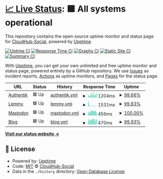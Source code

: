 # [📈 Live Status](https://CloudHub-Social.github.io/Status): <!--live status--> **🟩 All systems operational**

This repository contains the open-source uptime monitor and status page for [CloudHub-Social](https://CloudHub-Social.github.io/Status), powered by [Upptime](https://github.com/upptime/upptime).

[![Uptime CI](https://github.com/CloudHub-Social/Status/workflows/Uptime%20CI/badge.svg)](https://github.com/CloudHub-Social/Status/actions?query=workflow%3A%22Uptime+CI%22)
[![Response Time CI](https://github.com/CloudHub-Social/Status/workflows/Response%20Time%20CI/badge.svg)](https://github.com/CloudHub-Social/Status/actions?query=workflow%3A%22Response+Time+CI%22)
[![Graphs CI](https://github.com/CloudHub-Social/Status/workflows/Graphs%20CI/badge.svg)](https://github.com/CloudHub-Social/Status/actions?query=workflow%3A%22Graphs+CI%22)
[![Static Site CI](https://github.com/CloudHub-Social/Status/workflows/Static%20Site%20CI/badge.svg)](https://github.com/CloudHub-Social/Status/actions?query=workflow%3A%22Static+Site+CI%22)
[![Summary CI](https://github.com/CloudHub-Social/Status/workflows/Summary%20CI/badge.svg)](https://github.com/CloudHub-Social/Status/actions?query=workflow%3A%22Summary+CI%22)

With [Upptime](https://upptime.js.org), you can get your own unlimited and free uptime monitor and status page, powered entirely by a GitHub repository. We use [Issues](https://github.com/CloudHub-Social/Status/issues) as incident reports, [Actions](https://github.com/CloudHub-Social/Status/actions) as uptime monitors, and [Pages](https://CloudHub-Social.github.io/Status) for the status page.

<!--start: status pages-->
<!-- This summary is generated by Upptime (https://github.com/upptime/upptime) -->
<!-- Do not edit this manually, your changes will be overwritten -->
<!-- prettier-ignore -->
| URL | Status | History | Response Time | Uptime |
| --- | ------ | ------- | ------------- | ------ |
| <img alt="" src="https://icons.duckduckgo.com/ip3/auth.cloudhub.social.ico" height="13"> [Authentik](https://auth.cloudhub.social) | 🟩 Up | [authentik.yml](https://github.com/CloudHub-Social/Status/commits/HEAD/history/authentik.yml) | <details><summary><img alt="Response time graph" src="./graphs/authentik/response-time-week.png" height="20"> 1204ms</summary><br><a href="https://status.cloudhub.social/history/authentik"><img alt="Response time 1378" src="https://img.shields.io/endpoint?url=https%3A%2F%2Fraw.githubusercontent.com%2FCloudHub-Social%2FStatus%2FHEAD%2Fapi%2Fauthentik%2Fresponse-time.json"></a><br><a href="https://status.cloudhub.social/history/authentik"><img alt="24-hour response time 1302" src="https://img.shields.io/endpoint?url=https%3A%2F%2Fraw.githubusercontent.com%2FCloudHub-Social%2FStatus%2FHEAD%2Fapi%2Fauthentik%2Fresponse-time-day.json"></a><br><a href="https://status.cloudhub.social/history/authentik"><img alt="7-day response time 1204" src="https://img.shields.io/endpoint?url=https%3A%2F%2Fraw.githubusercontent.com%2FCloudHub-Social%2FStatus%2FHEAD%2Fapi%2Fauthentik%2Fresponse-time-week.json"></a><br><a href="https://status.cloudhub.social/history/authentik"><img alt="30-day response time 1133" src="https://img.shields.io/endpoint?url=https%3A%2F%2Fraw.githubusercontent.com%2FCloudHub-Social%2FStatus%2FHEAD%2Fapi%2Fauthentik%2Fresponse-time-month.json"></a><br><a href="https://status.cloudhub.social/history/authentik"><img alt="1-year response time 1378" src="https://img.shields.io/endpoint?url=https%3A%2F%2Fraw.githubusercontent.com%2FCloudHub-Social%2FStatus%2FHEAD%2Fapi%2Fauthentik%2Fresponse-time-year.json"></a></details> | <details><summary><a href="https://status.cloudhub.social/history/authentik">99.66%</a></summary><a href="https://status.cloudhub.social/history/authentik"><img alt="All-time uptime 98.68%" src="https://img.shields.io/endpoint?url=https%3A%2F%2Fraw.githubusercontent.com%2FCloudHub-Social%2FStatus%2FHEAD%2Fapi%2Fauthentik%2Fuptime.json"></a><br><a href="https://status.cloudhub.social/history/authentik"><img alt="24-hour uptime 100.00%" src="https://img.shields.io/endpoint?url=https%3A%2F%2Fraw.githubusercontent.com%2FCloudHub-Social%2FStatus%2FHEAD%2Fapi%2Fauthentik%2Fuptime-day.json"></a><br><a href="https://status.cloudhub.social/history/authentik"><img alt="7-day uptime 99.66%" src="https://img.shields.io/endpoint?url=https%3A%2F%2Fraw.githubusercontent.com%2FCloudHub-Social%2FStatus%2FHEAD%2Fapi%2Fauthentik%2Fuptime-week.json"></a><br><a href="https://status.cloudhub.social/history/authentik"><img alt="30-day uptime 99.21%" src="https://img.shields.io/endpoint?url=https%3A%2F%2Fraw.githubusercontent.com%2FCloudHub-Social%2FStatus%2FHEAD%2Fapi%2Fauthentik%2Fuptime-month.json"></a><br><a href="https://status.cloudhub.social/history/authentik"><img alt="1-year uptime 98.68%" src="https://img.shields.io/endpoint?url=https%3A%2F%2Fraw.githubusercontent.com%2FCloudHub-Social%2FStatus%2FHEAD%2Fapi%2Fauthentik%2Fuptime-year.json"></a></details>
| <img alt="" src="https://icons.duckduckgo.com/ip3/lemmy.cloudhub.social.ico" height="13"> [Lemmy](https://lemmy.cloudhub.social) | 🟩 Up | [lemmy.yml](https://github.com/CloudHub-Social/Status/commits/HEAD/history/lemmy.yml) | <details><summary><img alt="Response time graph" src="./graphs/lemmy/response-time-week.png" height="20"> 1531ms</summary><br><a href="https://status.cloudhub.social/history/lemmy"><img alt="Response time 551" src="https://img.shields.io/endpoint?url=https%3A%2F%2Fraw.githubusercontent.com%2FCloudHub-Social%2FStatus%2FHEAD%2Fapi%2Flemmy%2Fresponse-time.json"></a><br><a href="https://status.cloudhub.social/history/lemmy"><img alt="24-hour response time 487" src="https://img.shields.io/endpoint?url=https%3A%2F%2Fraw.githubusercontent.com%2FCloudHub-Social%2FStatus%2FHEAD%2Fapi%2Flemmy%2Fresponse-time-day.json"></a><br><a href="https://status.cloudhub.social/history/lemmy"><img alt="7-day response time 1531" src="https://img.shields.io/endpoint?url=https%3A%2F%2Fraw.githubusercontent.com%2FCloudHub-Social%2FStatus%2FHEAD%2Fapi%2Flemmy%2Fresponse-time-week.json"></a><br><a href="https://status.cloudhub.social/history/lemmy"><img alt="30-day response time 1157" src="https://img.shields.io/endpoint?url=https%3A%2F%2Fraw.githubusercontent.com%2FCloudHub-Social%2FStatus%2FHEAD%2Fapi%2Flemmy%2Fresponse-time-month.json"></a><br><a href="https://status.cloudhub.social/history/lemmy"><img alt="1-year response time 550" src="https://img.shields.io/endpoint?url=https%3A%2F%2Fraw.githubusercontent.com%2FCloudHub-Social%2FStatus%2FHEAD%2Fapi%2Flemmy%2Fresponse-time-year.json"></a></details> | <details><summary><a href="https://status.cloudhub.social/history/lemmy">99.83%</a></summary><a href="https://status.cloudhub.social/history/lemmy"><img alt="All-time uptime 95.12%" src="https://img.shields.io/endpoint?url=https%3A%2F%2Fraw.githubusercontent.com%2FCloudHub-Social%2FStatus%2FHEAD%2Fapi%2Flemmy%2Fuptime.json"></a><br><a href="https://status.cloudhub.social/history/lemmy"><img alt="24-hour uptime 98.81%" src="https://img.shields.io/endpoint?url=https%3A%2F%2Fraw.githubusercontent.com%2FCloudHub-Social%2FStatus%2FHEAD%2Fapi%2Flemmy%2Fuptime-day.json"></a><br><a href="https://status.cloudhub.social/history/lemmy"><img alt="7-day uptime 99.83%" src="https://img.shields.io/endpoint?url=https%3A%2F%2Fraw.githubusercontent.com%2FCloudHub-Social%2FStatus%2FHEAD%2Fapi%2Flemmy%2Fuptime-week.json"></a><br><a href="https://status.cloudhub.social/history/lemmy"><img alt="30-day uptime 98.31%" src="https://img.shields.io/endpoint?url=https%3A%2F%2Fraw.githubusercontent.com%2FCloudHub-Social%2FStatus%2FHEAD%2Fapi%2Flemmy%2Fuptime-month.json"></a><br><a href="https://status.cloudhub.social/history/lemmy"><img alt="1-year uptime 94.80%" src="https://img.shields.io/endpoint?url=https%3A%2F%2Fraw.githubusercontent.com%2FCloudHub-Social%2FStatus%2FHEAD%2Fapi%2Flemmy%2Fuptime-year.json"></a></details>
| <img alt="" src="https://icons.duckduckgo.com/ip3/cloudhub.social.ico" height="13"> [Mastodon](https://cloudhub.social) | 🟩 Up | [mastodon.yml](https://github.com/CloudHub-Social/Status/commits/HEAD/history/mastodon.yml) | <details><summary><img alt="Response time graph" src="./graphs/mastodon/response-time-week.png" height="20"> 456ms</summary><br><a href="https://status.cloudhub.social/history/mastodon"><img alt="Response time 784" src="https://img.shields.io/endpoint?url=https%3A%2F%2Fraw.githubusercontent.com%2FCloudHub-Social%2FStatus%2FHEAD%2Fapi%2Fmastodon%2Fresponse-time.json"></a><br><a href="https://status.cloudhub.social/history/mastodon"><img alt="24-hour response time 244" src="https://img.shields.io/endpoint?url=https%3A%2F%2Fraw.githubusercontent.com%2FCloudHub-Social%2FStatus%2FHEAD%2Fapi%2Fmastodon%2Fresponse-time-day.json"></a><br><a href="https://status.cloudhub.social/history/mastodon"><img alt="7-day response time 456" src="https://img.shields.io/endpoint?url=https%3A%2F%2Fraw.githubusercontent.com%2FCloudHub-Social%2FStatus%2FHEAD%2Fapi%2Fmastodon%2Fresponse-time-week.json"></a><br><a href="https://status.cloudhub.social/history/mastodon"><img alt="30-day response time 299" src="https://img.shields.io/endpoint?url=https%3A%2F%2Fraw.githubusercontent.com%2FCloudHub-Social%2FStatus%2FHEAD%2Fapi%2Fmastodon%2Fresponse-time-month.json"></a><br><a href="https://status.cloudhub.social/history/mastodon"><img alt="1-year response time 805" src="https://img.shields.io/endpoint?url=https%3A%2F%2Fraw.githubusercontent.com%2FCloudHub-Social%2FStatus%2FHEAD%2Fapi%2Fmastodon%2Fresponse-time-year.json"></a></details> | <details><summary><a href="https://status.cloudhub.social/history/mastodon">100.00%</a></summary><a href="https://status.cloudhub.social/history/mastodon"><img alt="All-time uptime 93.72%" src="https://img.shields.io/endpoint?url=https%3A%2F%2Fraw.githubusercontent.com%2FCloudHub-Social%2FStatus%2FHEAD%2Fapi%2Fmastodon%2Fuptime.json"></a><br><a href="https://status.cloudhub.social/history/mastodon"><img alt="24-hour uptime 100.00%" src="https://img.shields.io/endpoint?url=https%3A%2F%2Fraw.githubusercontent.com%2FCloudHub-Social%2FStatus%2FHEAD%2Fapi%2Fmastodon%2Fuptime-day.json"></a><br><a href="https://status.cloudhub.social/history/mastodon"><img alt="7-day uptime 100.00%" src="https://img.shields.io/endpoint?url=https%3A%2F%2Fraw.githubusercontent.com%2FCloudHub-Social%2FStatus%2FHEAD%2Fapi%2Fmastodon%2Fuptime-week.json"></a><br><a href="https://status.cloudhub.social/history/mastodon"><img alt="30-day uptime 99.45%" src="https://img.shields.io/endpoint?url=https%3A%2F%2Fraw.githubusercontent.com%2FCloudHub-Social%2FStatus%2FHEAD%2Fapi%2Fmastodon%2Fuptime-month.json"></a><br><a href="https://status.cloudhub.social/history/mastodon"><img alt="1-year uptime 93.39%" src="https://img.shields.io/endpoint?url=https%3A%2F%2Fraw.githubusercontent.com%2FCloudHub-Social%2FStatus%2FHEAD%2Fapi%2Fmastodon%2Fuptime-year.json"></a></details>
| <img alt="" src="https://icons.duckduckgo.com/ip3/blog.cloudhub.social.ico" height="13"> [Blog](https://blog.cloudhub.social) | 🟩 Up | [blog.yml](https://github.com/CloudHub-Social/Status/commits/HEAD/history/blog.yml) | <details><summary><img alt="Response time graph" src="./graphs/blog/response-time-week.png" height="20"> 470ms</summary><br><a href="https://status.cloudhub.social/history/blog"><img alt="Response time 470" src="https://img.shields.io/endpoint?url=https%3A%2F%2Fraw.githubusercontent.com%2FCloudHub-Social%2FStatus%2FHEAD%2Fapi%2Fblog%2Fresponse-time.json"></a><br><a href="https://status.cloudhub.social/history/blog"><img alt="24-hour response time 331" src="https://img.shields.io/endpoint?url=https%3A%2F%2Fraw.githubusercontent.com%2FCloudHub-Social%2FStatus%2FHEAD%2Fapi%2Fblog%2Fresponse-time-day.json"></a><br><a href="https://status.cloudhub.social/history/blog"><img alt="7-day response time 470" src="https://img.shields.io/endpoint?url=https%3A%2F%2Fraw.githubusercontent.com%2FCloudHub-Social%2FStatus%2FHEAD%2Fapi%2Fblog%2Fresponse-time-week.json"></a><br><a href="https://status.cloudhub.social/history/blog"><img alt="30-day response time 528" src="https://img.shields.io/endpoint?url=https%3A%2F%2Fraw.githubusercontent.com%2FCloudHub-Social%2FStatus%2FHEAD%2Fapi%2Fblog%2Fresponse-time-month.json"></a><br><a href="https://status.cloudhub.social/history/blog"><img alt="1-year response time 470" src="https://img.shields.io/endpoint?url=https%3A%2F%2Fraw.githubusercontent.com%2FCloudHub-Social%2FStatus%2FHEAD%2Fapi%2Fblog%2Fresponse-time-year.json"></a></details> | <details><summary><a href="https://status.cloudhub.social/history/blog">99.93%</a></summary><a href="https://status.cloudhub.social/history/blog"><img alt="All-time uptime 97.03%" src="https://img.shields.io/endpoint?url=https%3A%2F%2Fraw.githubusercontent.com%2FCloudHub-Social%2FStatus%2FHEAD%2Fapi%2Fblog%2Fuptime.json"></a><br><a href="https://status.cloudhub.social/history/blog"><img alt="24-hour uptime 99.48%" src="https://img.shields.io/endpoint?url=https%3A%2F%2Fraw.githubusercontent.com%2FCloudHub-Social%2FStatus%2FHEAD%2Fapi%2Fblog%2Fuptime-day.json"></a><br><a href="https://status.cloudhub.social/history/blog"><img alt="7-day uptime 99.93%" src="https://img.shields.io/endpoint?url=https%3A%2F%2Fraw.githubusercontent.com%2FCloudHub-Social%2FStatus%2FHEAD%2Fapi%2Fblog%2Fuptime-week.json"></a><br><a href="https://status.cloudhub.social/history/blog"><img alt="30-day uptime 98.56%" src="https://img.shields.io/endpoint?url=https%3A%2F%2Fraw.githubusercontent.com%2FCloudHub-Social%2FStatus%2FHEAD%2Fapi%2Fblog%2Fuptime-month.json"></a><br><a href="https://status.cloudhub.social/history/blog"><img alt="1-year uptime 97.03%" src="https://img.shields.io/endpoint?url=https%3A%2F%2Fraw.githubusercontent.com%2FCloudHub-Social%2FStatus%2FHEAD%2Fapi%2Fblog%2Fuptime-year.json"></a></details>

<!--end: status pages-->

[**Visit our status website →**](https://CloudHub-Social.github.io/Status)

## 📄 License

- Powered by: [Upptime](https://github.com/upptime/upptime)
- Code: [MIT](./LICENSE) © [CloudHub-Social](https://CloudHub-Social.github.io/Status)
- Data in the `./history` directory: [Open Database License](https://opendatacommons.org/licenses/odbl/1-0/)
